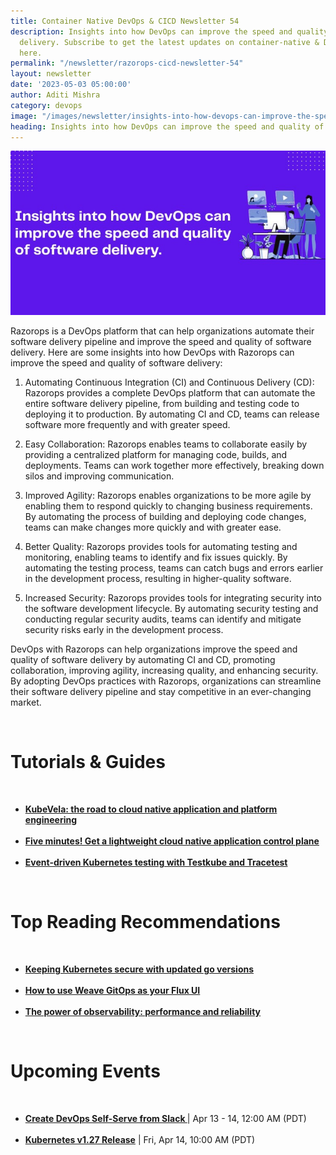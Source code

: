 ```yaml
---
title: Container Native DevOps & CICD Newsletter 54
description: Insights into how DevOps can improve the speed and quality of software
  delivery. Subscribe to get the latest updates on container-native & DevOps news
  here.
permalink: "/newsletter/razorops-cicd-newsletter-54"
layout: newsletter
date: '2023-05-03 05:00:00'
author: Aditi Mishra
category: devops
image: "/images/newsletter/insights-into-how-devops-can-improve-the-speed-and-quality-of-software-delivery.jpeg"
heading: Insights into how DevOps can improve the speed and quality of software delivery
---
```


![](/images/newsletter/insights-into-how-devops-can-improve-the-speed-and-quality-of-software-delivery.jpeg)
<br>

Razorops is a DevOps platform that can help organizations automate their software delivery pipeline and improve the speed and quality of software delivery. Here are some insights into how DevOps with Razorops can improve the speed and quality of software delivery:

1. Automating Continuous Integration (CI) and Continuous Delivery (CD): Razorops provides a complete DevOps platform that can automate the entire software delivery pipeline, from building and testing code to deploying it to production. By automating CI and CD, teams can release software more frequently and with greater speed.

2. Easy Collaboration: Razorops enables teams to collaborate easily by providing a centralized platform for managing code, builds, and deployments. Teams can work together more effectively, breaking down silos and improving communication.

3. Improved Agility: Razorops enables organizations to be more agile by enabling them to respond quickly to changing business requirements. By automating the process of building and deploying code changes, teams can make changes more quickly and with greater ease.

4. Better Quality: Razorops provides tools for automating testing and monitoring, enabling teams to identify and fix issues quickly. By automating the testing process, teams can catch bugs and errors earlier in the development process, resulting in higher-quality software.

5. Increased Security: Razorops provides tools for integrating security into the software development lifecycle. By automating security testing and conducting regular security audits, teams can identify and mitigate security risks early in the development process.
 
DevOps with Razorops can help organizations improve the speed and quality of software delivery by automating CI and CD, promoting collaboration, improving agility, increasing quality, and enhancing security. By adopting DevOps practices with Razorops, organizations can streamline their software delivery pipeline and stay competitive in an ever-changing market.

<br>


# Tutorials & Guides

<br>
<ul>
<li>
<a href="https://www.cncf.io/blog/2023/03/31/kubevela-the-road-to-cloud-native-application-and-platform-engineering/?utm_source=hs_email&utm_medium=email&_hsenc=p2ANqtz-9jIdNERdmqcwvn0zQR25SrLGN_Kiko8xrJTFYcojlIUMaX8_FfSWjMFeWr8lNyEIx_M-nS" target="_blank"><b>KubeVela: the road to cloud native application and platform engineering </b></a>
	</li>
<br>
<li>
<a href="https://www.cncf.io/blog/2023/04/05/five-minutes-get-a-lightweight-cloud-native-application-control-plane/?utm_source=hs_email&utm_medium=email&_hsenc=p2ANqtz-9jIdNERdmqcwvn0zQR25SrLGN_Kiko8xrJTFYcojlIUMaX8_FfSWjMFeWr8lNyEIx_M-nS" target="_blank"><b>Five minutes! Get a lightweight cloud native application control plane</b></a>
	</li>
	<br>
<li>
<a href="https://tracetest.io/blog/event-driven-kubernetes-testing-with-testkube-and-tracetest?utm_source=hs_email&utm_medium=email&_hsenc=p2ANqtz-9jIdNERdmqcwvn0zQR25SrLGN_Kiko8xrJTFYcojlIUMaX8_FfSWjMFeWr8lNyEIx_M-nS" target="_blank"><b>Event-driven Kubernetes testing with Testkube and Tracetest
  </b></a>
	</li>
</ul>

<br>

# Top Reading Recommendations

<br>
<ul>
<li>
<a href="https://kubernetes.io/blog/2023/04/06/keeping-kubernetes-secure-with-updated-go-versions/?utm_source=hs_email&utm_medium=email&_hsenc=p2ANqtz-9jIdNERdmqcwvn0zQR25SrLGN_Kiko8xrJTFYcojlIUMaX8_FfSWjMFeWr8lNyEIx_M-nS" target="_blank"><b>Keeping Kubernetes secure with updated go versions</b></a>
	</li>
<br>
<li>
<a href="https://fluxcd.io/blog/2023/04/how-to-use-weave-gitops-as-your-flux-ui/?utm_source=hs_email&utm_medium=email&_hsenc=p2ANqtz-9jIdNERdmqcwvn0zQR25SrLGN_Kiko8xrJTFYcojlIUMaX8_FfSWjMFeWr8lNyEIx_M-nS" target="_blank"><b>How to use Weave GitOps as your Flux UI</b></a>
	</li>
	<br>
<li>
<a href="https://devops.com/the-power-of-observability-performance-and-reliability/?utm_source=hs_email&utm_medium=email&_hsenc=p2ANqtz-9jIdNERdmqcwvn0zQR25SrLGN_Kiko8xrJTFYcojlIUMaX8_FfSWjMFeWr8lNyEIx_M-nS" target="_blank"><b>The power of observability: performance and reliability</b></a>
	</li>
	</ul>

<br>


# Upcoming Events
<br>

<ul>
<li>
<a href="https://community.cncf.io/events/details/cncf-cncf-online-programs-presents-cncf-on-demand-webinar-create-devops-self-serve-from-slack/" target="_blank"><b> Create DevOps Self-Serve from Slack </b></a> | Apr 13 - 14, 12:00 AM (PDT) 
	</li>
<br>
<li>
<a href="https://community.cncf.io/events/details/cncf-cncf-online-programs-presents-cncf-live-webinar-kubernetes-v127-release/" target="_blank"><b> Kubernetes v1.27 Release</b></a> | Fri, Apr 14, 10:00 AM (PDT)
	</li>
	</ul>

